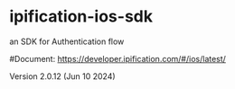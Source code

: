 # ipification-ios-sdk
an SDK for Authentication flow

#Document: https://developer.ipification.com/#/ios/latest/

Version 2.0.12 (Jun 10 2024)
